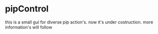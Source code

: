 # pipControl
this is a small gui for diverse pip action's.
now it's under costruction.
more information's will follow
